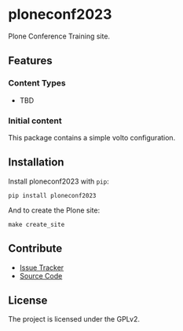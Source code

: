 # ploneconf2023

Plone Conference Training site.

## Features

### Content Types

- TBD

### Initial content

This package contains a simple volto configuration.

Installation
------------

Install ploneconf2023 with `pip`:

```shell
pip install ploneconf2023
```
And to create the Plone site:

```shell
make create_site
```

## Contribute

- [Issue Tracker](https://github.com/ericof/ploneconf2023/issues)
- [Source Code](https://github.com/ericof/ploneconf2023/)

## License

The project is licensed under the GPLv2.
